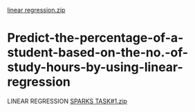 [linear regression.zip](https://github.com/mahalakshmi-2000/Predict-the-percentage-of-a-student-based-on-the-no.-of-study-hours---linear-regression/files/6814746/linear.regression.zip)
# Predict-the-percentage-of-a-student-based-on-the-no.-of-study-hours-by-using-linear-regression
LINEAR REGRESSION 
[SPARKS TASK#1.zip](https://github.com/mahalakshmi-2000/Predict-the-percentage-of-a-student-based-on-the-no.-of-study-hours---linear-regression/files/6814728/SPARKS.TASK.1.zip)
